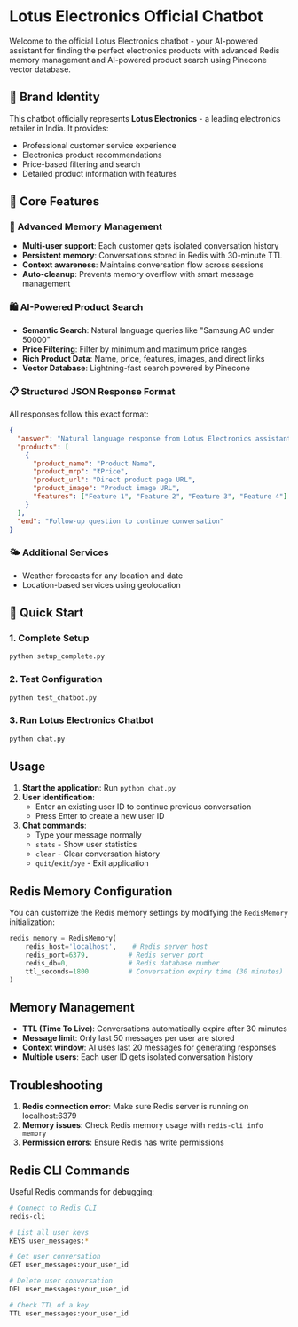 # Lotus Electronics Official Chatbot

Welcome to the official Lotus Electronics chatbot - your AI-powered assistant for finding the perfect electronics products with advanced Redis memory management and AI-powered product search using Pinecone vector database.

## 🏪 Brand Identity

This chatbot officially represents **Lotus Electronics** - a leading electronics retailer in India. It provides:
- Professional customer service experience
- Electronics product recommendations
- Price-based filtering and search
- Detailed product information with features

## 🔧 Core Features

### 🧠 **Advanced Memory Management**
- **Multi-user support**: Each customer gets isolated conversation history
- **Persistent memory**: Conversations stored in Redis with 30-minute TTL
- **Context awareness**: Maintains conversation flow across sessions
- **Auto-cleanup**: Prevents memory overflow with smart message management

### 🛍️ **AI-Powered Product Search**
- **Semantic Search**: Natural language queries like "Samsung AC under 50000"
- **Price Filtering**: Filter by minimum and maximum price ranges
- **Rich Product Data**: Name, price, features, images, and direct links
- **Vector Database**: Lightning-fast search powered by Pinecone

### 📋 **Structured JSON Response Format**
All responses follow this exact format:
```json
{
  "answer": "Natural language response from Lotus Electronics assistant",
  "products": [
    {
      "product_name": "Product Name",
      "product_mrp": "₹Price",
      "product_url": "Direct product page URL",
      "product_image": "Product image URL", 
      "features": ["Feature 1", "Feature 2", "Feature 3", "Feature 4"]
    }
  ],
  "end": "Follow-up question to continue conversation"
}
```

### 🌤️ **Additional Services**  
- Weather forecasts for any location and date
- Location-based services using geolocation

## 🚀 Quick Start

### 1. **Complete Setup**
```bash
python setup_complete.py
```

### 2. **Test Configuration**
```bash  
python test_chatbot.py
```

### 3. **Run Lotus Electronics Chatbot**
```bash
python chat.py
```

## Usage

1. **Start the application**: Run `python chat.py`
2. **User identification**: 
   - Enter an existing user ID to continue previous conversation
   - Press Enter to create a new user ID
3. **Chat commands**:
   - Type your message normally
   - `stats` - Show user statistics
   - `clear` - Clear conversation history
   - `quit`/`exit`/`bye` - Exit application

## Redis Memory Configuration

You can customize the Redis memory settings by modifying the `RedisMemory` initialization:

```python
redis_memory = RedisMemory(
    redis_host='localhost',    # Redis server host
    redis_port=6379,          # Redis server port  
    redis_db=0,               # Redis database number
    ttl_seconds=1800          # Conversation expiry time (30 minutes)
)
```

## Memory Management

- **TTL (Time To Live)**: Conversations automatically expire after 30 minutes
- **Message limit**: Only last 50 messages per user are stored
- **Context window**: AI uses last 20 messages for generating responses
- **Multiple users**: Each user ID gets isolated conversation history

## Troubleshooting

1. **Redis connection error**: Make sure Redis server is running on localhost:6379
2. **Memory issues**: Check Redis memory usage with `redis-cli info memory`
3. **Permission errors**: Ensure Redis has write permissions

## Redis CLI Commands

Useful Redis commands for debugging:
```bash
# Connect to Redis CLI
redis-cli

# List all user keys
KEYS user_messages:*

# Get user conversation
GET user_messages:your_user_id

# Delete user conversation  
DEL user_messages:your_user_id

# Check TTL of a key
TTL user_messages:your_user_id
```

